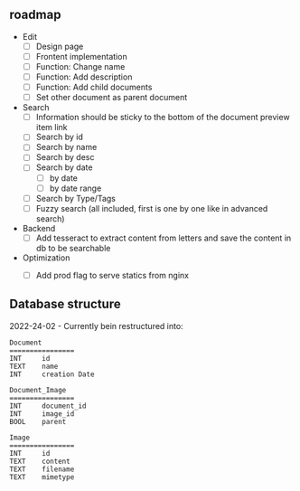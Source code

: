 ## roadmap

- Edit
    - [ ] Design page
    - [ ] Frontent implementation
    - [ ] Function: Change name
    - [ ] Function: Add description
    - [ ] Function: Add child documents 
    - [ ] Set other document as parent document
- Search
    - [ ] Information should be sticky to the bottom of the document preview item link
    - [ ] Search by id
    - [ ] Search by name
    - [ ] Search by desc
    - [ ] Search by date
        - [ ] by date
        - [ ] by date range
    - [ ] Search by Type/Tags
    - [ ] Fuzzy search (all included, first is one by one like in advanced search)
- Backend
    - [ ] Add tesseract to extract content from letters and save the content in db to be searchable
- Optimization
    - [ ] Add prod flag to serve statics from nginx


## Database structure
2022-24-02 - Currently bein restructured into:
```
Document
================
INT     id
TEXT    name
INT     creation Date

Document_Image
================
INT     document_id
INT     image_id
BOOL    parent

Image
================
INT     id
TEXT    content
TEXT    filename
TEXT    mimetype

```